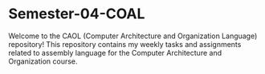 # Semester-04-COAL

Welcome to the CAOL (Computer Architecture and Organization Language) repository!
This repository contains my weekly tasks and assignments related to assembly language 
for the Computer Architecture and Organization course.
